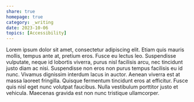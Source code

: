 ```yaml
---
share: true
homepage: true
category: _writing
date: 2023-10-06
topics: [Accessibility]
---
```


Lorem ipsum dolor sit amet, consectetur adipiscing elit. Etiam quis mauris mollis, tempus ante at, pretium eros. Fusce eu lectus leo. Suspendisse vulputate, neque id lobortis viverra, purus nisl facilisis arcu, nec tincidunt justo diam ac nisi. Suspendisse non eros non purus tempus facilisis eu id nunc. Vivamus dignissim interdum lacus in auctor. Aenean viverra est at massa laoreet fringilla. Quisque fermentum tincidunt eros at efficitur. Fusce quis nisl eget nunc volutpat faucibus. Nulla vestibulum porttitor justo et vehicula. Maecenas gravida est non nunc tristique ullamcorper.